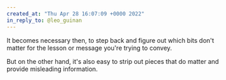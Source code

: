 ```yaml
---
created_at: "Thu Apr 28 16:07:09 +0000 2022"
in_reply_to: @leo_guinan
---
```


It becomes necessary then, to step back and figure out which bits don't matter for the lesson or message you're trying to convey.

But on the other hand, it's also easy to strip out pieces that do matter and provide misleading information.